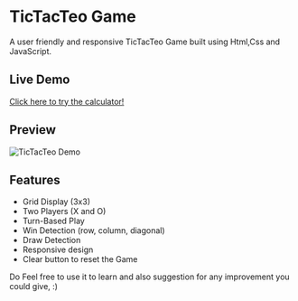 # TicTacTeo Game
A user friendly and responsive TicTacTeo Game built using Html,Css and JavaScript. 
## Live Demo
[Click here to try the calculator!](https://github.com/hannanmehboob/TicTacTeo)

## Preview
![TicTacTeo Demo](gifs/Assets/TicTacTeo-Animation.gif)

## Features
- Grid Display (3x3)
- Two Players (X and O)
- Turn-Based Play
- Win Detection (row, column, diagonal)
- Draw Detection
- Responsive design
- Clear button to reset the Game

Do Feel free to use it to learn and also suggestion for any improvement you could give, :) 
